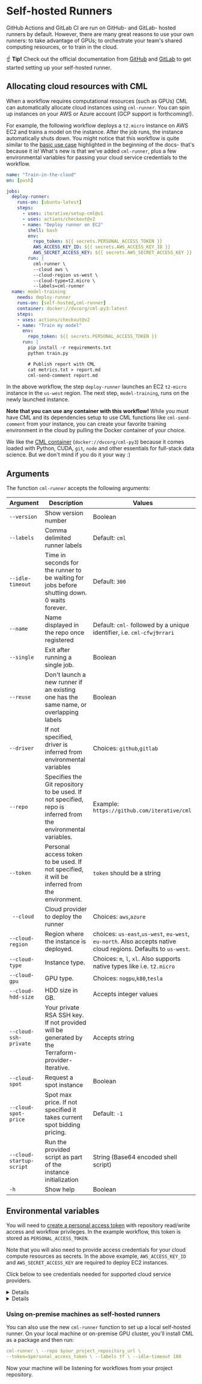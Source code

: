 # Self-hosted Runners

GitHub Actions and GitLab CI are run on GitHub- and GitLab- hosted runners by
default. However, there are many great reasons to use your own runners: to take
advantage of GPUs; to orchestrate your team's shared computing resources, or to
train in the cloud.

☝️ **Tip!** Check out the official documentation from
[GitHub](https://help.github.com/en/actions/hosting-your-own-runners/about-self-hosted-runners)
and [GitLab](https://docs.gitlab.com/runner/) to get started setting up your
self-hosted runner.

## Allocating cloud resources with CML

When a workflow requires computational resources (such as GPUs) CML can
automatically allocate cloud instances using `cml-runner`. You can spin up
instances on your AWS or Azure account (GCP support is forthcoming!).

For example, the following workflow deploys a `t2.micro` instance on AWS EC2 and
trains a model on the instance. After the job runs, the instance automatically
shuts down. You might notice that this workflow is quite similar to the
[basic use case](#usage) highlighted in the beginning of the docs- that's
because it is! What's new is that we've added `cml-runner`, plus a few
environmental variables for passing your cloud service credentials to the
workflow.

```yaml
name: "Train-in-the-cloud"
on: [push]

jobs:
  deploy-runner:
    runs-on: [ubuntu-latest]
    steps:
      - uses: iterative/setup-cml@v1
      - uses: actions/checkout@v2
      - name: "Deploy runner on EC2"
        shell: bash
        env:
          repo_token: ${{ secrets.PERSONAL_ACCESS_TOKEN }}
          AWS_ACCESS_KEY_ID: ${{ secrets.AWS_ACCESS_KEY_ID }}
          AWS_SECRET_ACCESS_KEY: ${{ secrets.AWS_SECRET_ACCESS_KEY }}
        run: |
          cml-runner \
          --cloud aws \
          --cloud-region us-west \
          --cloud-type=t2.micro \
          --labels=cml-runner
  name: model-training
    needs: deploy-runner
    runs-on: [self-hosted,cml-runner]
    container: docker://dvcorg/cml-py3:latest
    steps:
    - uses: actions/checkout@v2
    - name: "Train my model"
      env:
        repo_token: ${{ secrets.PERSONAL_ACCESS_TOKEN }}
      run: |
        pip install -r requirements.txt
        python train.py

        # Publish report with CML
        cat metrics.txt > report.md
        cml-send-comment report.md
```

In the above workflow, the step `deploy-runner` launches an EC2 `t2-micro`
instance in the `us-west` region. The next step, `model-training`, runs on the
newly launched instance.

**Note that you can use any container with this workflow!** While you must have
CML and its dependencies setup to use CML functions like `cml-send-comment` from
your instance, you can create your favorite training environment in the cloud by
pulling the Docker container of your choice.

We like the
[CML container](https://github.com/iterative/cml/blob/master/docker/Dockerfile)
(`docker://dvcorg/cml-py3`) because it comes loaded with Python, CUDA, `git`,
`node` and other essentials for full-stack data science. But we don't mind if
you do it your way :)

## Arguments

The function `cml-runner` accepts the following arguments:

| Argument                 | Description                                                                                                   | Values                                                                                                         |
| ------------------------ | ------------------------------------------------------------------------------------------------------------- | -------------------------------------------------------------------------------------------------------------- |
| `--version`              | Show version number                                                                                           | Boolean                                                                                                        |
| `--labels`               | Comma delimited runner labels                                                                                 | Default: `cml`                                                                                                 |
| `--idle-timeout `        | Time in seconds for the runner to be waiting for jobs before shutting down. 0 waits forever.                  | Default: `300`                                                                                                 |
| `--name`                 | Name displayed in the repo once registered                                                                    | Default: `cml-` followed by a unique identifier, i.e. `cml-cfwj9rrari`                                         |
| `--single`               | Exit after running a single job.                                                                | Boolean                                                                                                        |
| `--reuse`                | Don't launch a new runner if an existing one has the same name, or overlapping labels   | Boolean                                                                                                        |
| `--driver`               | If not specified, driver is inferred from environmental variables                                             | Choices: `github`,`gitlab`                                                                                     |
| `--repo`                 | Specifies the Git repository to be used. If not specified, repo is inferred from the environmental variables. | Example: `https://github.com/iterative/cml`                                                                    |
| `--token`                | Personal access token to be used. If not specified, it will be inferred from the environment.                 | `token` should be a string                                                                                     |
| ` --cloud`               | Cloud provider to deploy the runner                                                                           | Choices: `aws`,`azure`                                                                                         |
| `--cloud-region`         | Region where the instance is deployed.                                                                        | choices: `us-east`,`us-west`, `eu-west`, `eu-north`. Also accepts native cloud regions. Defaults to `us-west`. |
| `--cloud-type`           | Instance type.                                                                                                | Choices: `m`, `l`, `xl`. Also supports native types like i.e. `t2.micro`                                       |
| `--cloud-gpu`            | GPU type.                                                                                                     | Choices: `nogpu`,`k80`,`tesla`                                                                                 |
| `--cloud-hdd-size`       | HDD size in GB.                                                                                               | Accepts integer values                                                                                         |
| `--cloud-ssh-private`    | Your private RSA SSH key. If not provided will be generated by the Terraform-provider-Iterative.              | Accepts string                                                                                                 |
| `--cloud-spot`           | Request a spot instance                                                                                       | Boolean                                                                                                        |
| `--cloud-spot-price`     | Spot max price. If not specified it takes current spot bidding pricing.                                       | Default: `-1`                                                                                                  |
| `--cloud-startup-script` | Run the provided script as part of the instance initialization                                                | String (Base64 encoded shell script)                                                                           |
| `-h`                     | Show help                                                                                                     | Boolean                                                                                                        |

## Environmental variables

You will need to
[create a personal access token](https://help.github.com/en/github/authenticating-to-github/creating-a-personal-access-token-for-the-command-line)
with repository read/write access and workflow privileges. In the example
workflow, this token is stored as `PERSONAL_ACCESS_TOKEN`.

Note that you will also need to provide access credentials for your cloud
compute resources as secrets. In the above example, `AWS_ACCESS_KEY_ID` and
`AWS_SECRET_ACCESS_KEY` are required to deploy EC2 instances.

Click below to see credentials needed for supported cloud service providers.

<details>

### AWS

```yaml
env:
  AWS_ACCESS_KEY_ID: ${{ secrets.AWS_ACCESS_KEY_ID }}
  AWS_SECRET_ACCESS_KEY: ${{ secrets.AWS_SECRET_ACCESS_KEY }}
  AWS_SESSION_TOKEN: ${{ secrets.AWS_SESSION_TOKEN }}
```

Note that `AWS_SESSION_TOKEN` is optional.

</details>

<details>

### Azure

```yaml
env:
  AZURE_STORAGE_CONNECTION_STRING:
    ${{ secrets.AZURE_STORAGE_CONNECTION_STRING }}
  AZURE_STORAGE_CONTAINER_NAME: ${{ secrets.AZURE_STORAGE_CONTAINER_NAME }}
```

</details>

### Using on-premise machines as self-hosted runners

You can also use the new `cml-runner` function to set up a local self-hosted
runner. On your local machine or on-premise GPU cluster, you'll install CML as a
package and then run:

```yaml
cml-runner \ --repo $your_project_repository_url \
--token=$personal_access_token \ --labels tf \ --idle-timeout 180
```

Now your machine will be listening for workflows from your project repository.
